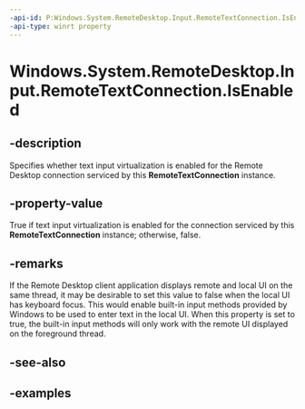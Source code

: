 ```yaml
---
-api-id: P:Windows.System.RemoteDesktop.Input.RemoteTextConnection.IsEnabled
-api-type: winrt property
---
```


# Windows.System.RemoteDesktop.Input.RemoteTextConnection.IsEnabled

<!--
public bool IsEnabled { get; set; }
-->


## -description

Specifies whether text input virtualization is enabled for the Remote Desktop connection serviced by this **RemoteTextConnection** instance.

## -property-value

True if text input virtualization is enabled for the connection serviced by this **RemoteTextConnection** instance; otherwise, false.

## -remarks

If the Remote Desktop client application displays remote and local UI on the same thread, it may be desirable to set this value to false when the local UI has keyboard focus. This would enable built-in input methods provided by Windows to be used to enter text in the local UI. When this property is set to true, the built-in input methods will only work with the remote UI displayed on the foreground thread.

## -see-also

## -examples


